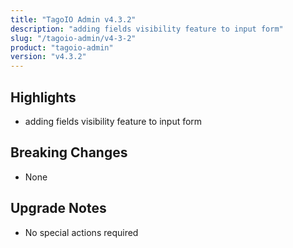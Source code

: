 ```yaml
---
title: "TagoIO Admin v4.3.2"
description: "adding fields visibility feature to input form"
slug: "/tagoio-admin/v4-3-2"
product: "tagoio-admin"
version: "v4.3.2"
---
```


## Highlights

- adding fields visibility feature to input form

## Breaking Changes

- None

## Upgrade Notes

- No special actions required
